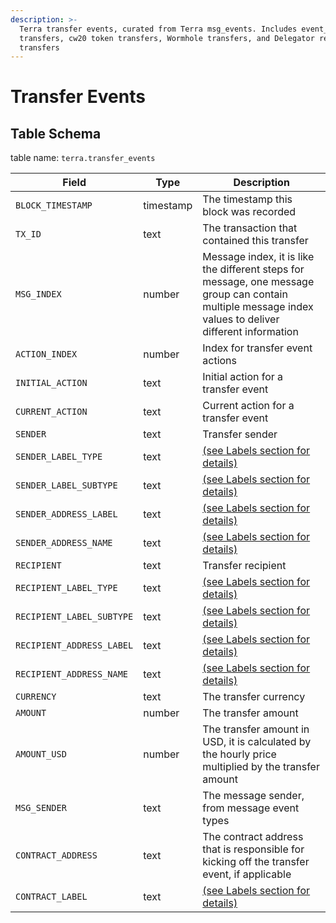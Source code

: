 ```yaml
---
description: >-
  Terra transfer events, curated from Terra msg_events. Includes event_type
  transfers, cw20 token transfers, Wormhole transfers, and Delegator rewards
  transfers
---
```


# Transfer Events

## Table Schema

table name: `terra.transfer_events`

| Field                     | Type      | Description                                                                                                                                             |
| ------------------------- | --------- | ------------------------------------------------------------------------------------------------------------------------------------------------------- |
| `BLOCK_TIMESTAMP`         | timestamp | The timestamp this block was recorded                                                                                                                   |
| `TX_ID`                   | text      | The transaction that contained this transfer                                                                                                            |
| `MSG_INDEX`               | number    | Message index, it is like the different steps for message, one message group can contain multiple message index values to deliver different information |
| `ACTION_INDEX`            | number    | Index for transfer event actions                                                                                                                        |
| `INITIAL_ACTION`          | text      | Initial action for a transfer event                                                                                                                     |
| `CURRENT_ACTION`          | text      | Current action for a transfer event                                                                                                                     |
| `SENDER`                  | text      | Transfer sender                                                                                                                                         |
| `SENDER_LABEL_TYPE`       | text      | [(see Labels section for details)](../../../data-models/labels/)                                                                                        |
| `SENDER_LABEL_SUBTYPE`    | text      | [(see Labels section for details)](../../../data-models/labels/)                                                                                        |
| `SENDER_ADDRESS_LABEL`    | text      | [(see Labels section for details)](../../../data-models/labels/)                                                                                        |
| `SENDER_ADDRESS_NAME`     | text      | [(see Labels section for details)](../../../data-models/labels/)                                                                                        |
| `RECIPIENT`               | text      | Transfer recipient                                                                                                                                      |
| `RECIPIENT_LABEL_TYPE`    | text      | [(see Labels section for details)](../../../data-models/labels/)                                                                                        |
| `RECIPIENT_LABEL_SUBTYPE` | text      | [(see Labels section for details)](../../../data-models/labels/)                                                                                        |
| `RECIPIENT_ADDRESS_LABEL` | text      | [(see Labels section for details)](../../../data-models/labels/)                                                                                        |
| `RECIPIENT_ADDRESS_NAME`  | text      | [(see Labels section for details)](../../../data-models/labels/)                                                                                        |
| `CURRENCY`                | text      | The transfer currency                                                                                                                                   |
| `AMOUNT`                  | number    | The transfer amount                                                                                                                                     |
| `AMOUNT_USD`              | number    | The transfer amount in USD, it is calculated by the hourly price multiplied by the transfer amount                                                      |
| `MSG_SENDER`              | text      | The message sender, from message event types                                                                                                            |
| `CONTRACT_ADDRESS`        | text      | The contract address that is responsible for kicking off the transfer event, if applicable                                                              |
| `CONTRACT_LABEL`          | text      | [(see Labels section for details)](../../../data-models/labels/)                                                                                        |
